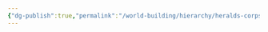 ```yaml
---
{"dg-publish":true,"permalink":"/world-building/hierarchy/heralds-corps/factions/example/","created":"2025-02-04T15:18:28.174-05:00","updated":"2025-02-04T16:01:12.183-05:00"}
---
```


